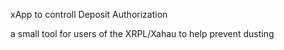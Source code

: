 xApp to controll Deposit Authorization

a small tool for users of the XRPL/Xahau to help prevent dusting
